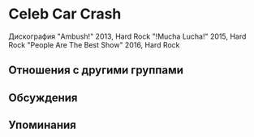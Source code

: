 # Celeb Car Crash

Дискография
"Ambush!" 2013, Hard Rock
"!Mucha Lucha!" 2015, Hard Rock
"People Are The Best Show" 2016, Hard Rock

## Отношения с другими группами


## Обсуждения


## Упоминания

